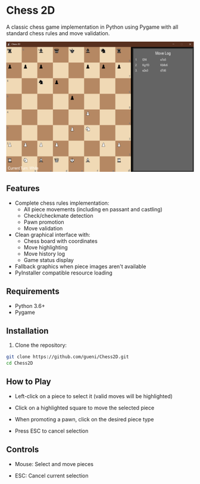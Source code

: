 # Chess 2D

A classic chess game implementation in Python using Pygame with all standard chess rules and move validation.

![Chess 2D Screenshot](Screenshot.png)

## Features

- Complete chess rules implementation:
  - All piece movements (including en passant and castling)
  - Check/checkmate detection
  - Pawn promotion
  - Move validation
- Clean graphical interface with:
  - Chess board with coordinates
  - Move highlighting
  - Move history log
  - Game status display
- Fallback graphics when piece images aren't available
- PyInstaller compatible resource loading

## Requirements

- Python 3.6+
- Pygame

## Installation

1. Clone the repository:
```bash
git clone https://github.com/gueni/Chess2D.git
cd Chess2D
```

## How to Play

- Left-click on a piece to select it (valid moves will be highlighted)

- Click on a highlighted square to move the selected piece

- When promoting a pawn, click on the desired piece type

- Press ESC to cancel selection

## Controls
 - Mouse: Select and move pieces

 - ESC: Cancel current selection

